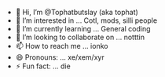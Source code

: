 - 👋 Hi, I’m @Tophatbutslay (aka tophat)
- 👀 I’m interested in ... Cotl, mods, silli people 
- 🌱 I’m currently learning ... General coding
- 💞️ I’m looking to collaborate on ... notttin
- 📫 How to reach me ... ionko
- 😄 Pronouns: ... xe/xem/xyr
- ⚡ Fun fact: ... die

<!---
Tophatbutslay/Tophatbutslay is a ✨ special ✨ repository because its `README.md` (this file) appears on your GitHub profile.
You can click the Preview link to take a look at your changes.
--->
